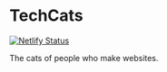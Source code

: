 # TechCats

[![Netlify Status](https://api.netlify.com/api/v1/badges/f63092b7-d314-474e-b798-7388802cd621/deploy-status)](https://app.netlify.com/sites/techcats/deploys)

The cats of people who make websites.
